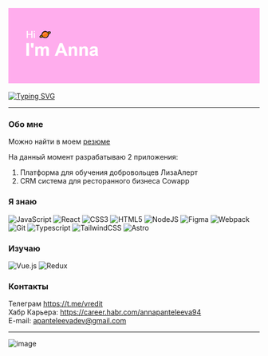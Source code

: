 ![Описание](/header.png)

[![Typing SVG](https://readme-typing-svg.herokuapp.com?font=Arial&size=22&duration=2000&pause=3000&color=F4AFF7&background=32323200&vCenter=true&width=435&height=30&lines=Frontend+%D1%80%D0%B0%D0%B7%D1%80%D0%B0%D0%B1%D0%BE%D1%82%D1%87%D0%B8%D0%BA)](https://git.io/typing-svg)

_______________________

### Обо мне
Можно найти в моем [резюме](https://www.dropbox.com/scl/fi/wdzikvahlh5abxofbasrz/.pdf?rlkey=twofv3xydablst425bgfw6665&dl=0)

На данный момент разрабатываю 2 приложения:  
1. Платформа для обучения добровольцев ЛизаАлерт
2. CRM система для ресторанного бизнеса Cowapp

### Я знаю  
![JavaScript](https://img.shields.io/badge/javascript-%23323330.svg?style=for-the-badge&logo=javascript&logoColor=%23F7DF1E) ![React](https://img.shields.io/badge/react-%2320232a.svg?style=for-the-badge&logo=react&logoColor=%2361DAFB) ![CSS3](https://img.shields.io/badge/css3-%231572B6.svg?style=for-the-badge&logo=css3&logoColor=white) ![HTML5](https://img.shields.io/badge/html5-%23E34F26.svg?style=for-the-badge&logo=html5&logoColor=white) ![NodeJS](https://img.shields.io/badge/node.js-6DA55F?style=for-the-badge&logo=node.js&logoColor=white) ![Figma](https://img.shields.io/badge/figma-%23F24E1E.svg?style=for-the-badge&logo=figma&logoColor=white) ![Webpack](https://img.shields.io/badge/webpack-%238DD6F9.svg?style=for-the-badge&logo=webpack&logoColor=black) ![Git](https://img.shields.io/badge/git-%23F05033.svg?style=for-the-badge&logo=git&logoColor=white) ![Typescript](https://img.shields.io/badge/TypeScript-007ACC?style=for-the-badge&logo=typescript&logoColor=white) ![TailwindCSS](https://img.shields.io/badge/Tailwind_CSS-38B2AC?style=for-the-badge&logo=tailwind-css&logoColor=white) ![Astro](https://camo.githubusercontent.com/e8a38e24643d14e38f3c68339cac29f5cb3506e526692cd2345339d0410af758/68747470733a2f2f696d672e736869656c64732e696f2f62616467652f2d417374726f4a532d3064313131373f7374796c653d666f722d7468652d6261646765266c6f676f3d417374726f)  

### Изучаю  
![Vue.js](https://img.shields.io/badge/vuejs-%2335495e.svg?style=for-the-badge&logo=vuedotjs&logoColor=%234FC08D) ![Redux](https://img.shields.io/badge/Redux-593D88?style=for-the-badge&logo=redux&logoColor=white)  

### Контакты
Телеграм https://t.me/vredit  
Хабр Карьера: https://career.habr.com/annapanteleeva94  
E-mail: apanteleevadev@gmail.com  

___________
![image](https://www.codewars.com/users/Annette%20Panteleeva/badges/micro)
